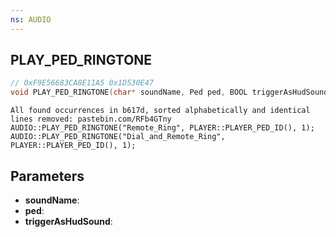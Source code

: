 ```yaml
---
ns: AUDIO
---
```

## PLAY_PED_RINGTONE

```c
// 0xF9E56683CA8E11A5 0x1D530E47
void PLAY_PED_RINGTONE(char* soundName, Ped ped, BOOL triggerAsHudSound);
```

```
All found occurrences in b617d, sorted alphabetically and identical lines removed: pastebin.com/RFb4GTny  
AUDIO::PLAY_PED_RINGTONE("Remote_Ring", PLAYER::PLAYER_PED_ID(), 1);  
AUDIO::PLAY_PED_RINGTONE("Dial_and_Remote_Ring", PLAYER::PLAYER_PED_ID(), 1);  
```

## Parameters
* **soundName**: 
* **ped**: 
* **triggerAsHudSound**: 

